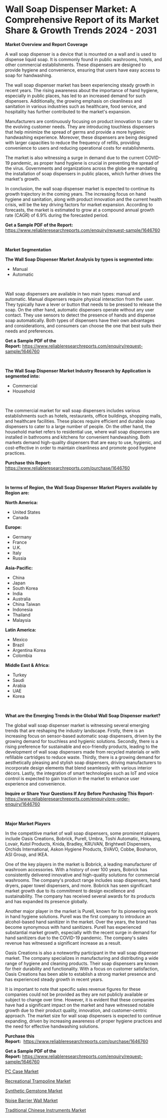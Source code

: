 <p><h1>Wall Soap Dispenser Market: A Comprehensive Report of its Market Share & Growth Trends 2024 - 2031</h1></p><p><strong>Market Overview and Report Coverage</strong></p>
<p><p>A wall soap dispenser is a device that is mounted on a wall and is used to dispense liquid soap. It is commonly found in public washrooms, hotels, and other commercial establishments. These dispensers are designed to provide hygiene and convenience, ensuring that users have easy access to soap for handwashing.</p><p>The wall soap dispenser market has been experiencing steady growth in recent years. The rising awareness about the importance of hand hygiene, especially in public places, has led to an increased demand for such dispensers. Additionally, the growing emphasis on cleanliness and sanitation in various industries such as healthcare, food service, and hospitality has further contributed to the market's expansion.</p><p>Manufacturers are continuously focusing on product innovation to cater to the evolving customer needs. They are introducing touchless dispensers that help minimize the spread of germs and provide a more hygienic handwashing experience. Moreover, these dispensers are being designed with larger capacities to reduce the frequency of refills, providing convenience to users and reducing operational costs for establishments.</p><p>The market is also witnessing a surge in demand due to the current COVID-19 pandemic, as proper hand hygiene is crucial in preventing the spread of the virus. Governments and organizations across the globe are mandating the installation of soap dispensers in public places, which further drives the market's growth.</p><p>In conclusion, the wall soap dispenser market is expected to continue its growth trajectory in the coming years. The increasing focus on hand hygiene and sanitation, along with product innovation and the current health crisis, will be the key driving factors for market expansion. According to forecasts, the market is estimated to grow at a compound annual growth rate (CAGR) of 6.9% during the forecasted period.</p></p>
<p><strong>Get a Sample PDF of the Report:</strong> <a href="https://www.reliableresearchreports.com/enquiry/request-sample/1646760">https://www.reliableresearchreports.com/enquiry/request-sample/1646760</a></p>
<p>&nbsp;</p>
<p><strong>Market Segmentation</strong></p>
<p><strong>The Wall Soap Dispenser Market Analysis by types is segmented into:</strong></p>
<p><ul><li>Manual</li><li>Automatic</li></ul></p>
<p>&nbsp;</p>
<p><p>Wall soap dispensers are available in two main types: manual and automatic. Manual dispensers require physical interaction from the user. They typically have a lever or button that needs to be pressed to release the soap. On the other hand, automatic dispensers operate without any user contact. They use sensors to detect the presence of hands and dispense soap automatically. Both types of dispensers have their own advantages and considerations, and consumers can choose the one that best suits their needs and preferences.</p></p>
<p><strong>Get a Sample PDF of the Report:</strong>&nbsp;<a href="https://www.reliableresearchreports.com/enquiry/request-sample/1646760">https://www.reliableresearchreports.com/enquiry/request-sample/1646760</a></p>
<p>&nbsp;</p>
<p><strong>The Wall Soap Dispenser Market Industry Research by Application is segmented into:</strong></p>
<p><ul><li>Commercial</li><li>Household</li></ul></p>
<p>&nbsp;</p>
<p><p>The commercial market for wall soap dispensers includes various establishments such as hotels, restaurants, office buildings, shopping malls, and healthcare facilities. These places require efficient and durable soap dispensers to cater to a large number of people. On the other hand, the household market refers to residential use, where wall soap dispensers are installed in bathrooms and kitchens for convenient handwashing. Both markets demand high-quality dispensers that are easy to use, hygienic, and cost-effective in order to maintain cleanliness and promote good hygiene practices.</p></p>
<p><strong>Purchase this Report:</strong>&nbsp; <a href="https://www.reliableresearchreports.com/purchase/1646760">https://www.reliableresearchreports.com/purchase/1646760</a></p>
<p>&nbsp;</p>
<p><strong>In terms of Region, the Wall Soap Dispenser Market Players available by Region are:</strong></p>
<p>
    <p> <strong> North America: </strong>
        <ul>
            <li>United States</li>
            <li>Canada</li>
        </ul>
        </p> 
    <p> <strong> Europe: </strong>
        <ul>
            <li>Germany</li>
            <li>France</li>
            <li>U.K.</li>
            <li>Italy</li>
            <li>Russia</li>
        </ul>
        </p> 
    <p> <strong> Asia-Pacific: </strong>
        <ul>
            <li>China</li>
            <li>Japan</li>
            <li>South Korea</li>
            <li>India</li>
            <li>Australia</li>
            <li>China Taiwan</li>
            <li>Indonesia</li>
            <li>Thailand</li>
            <li>Malaysia</li>
        </ul>
        </p> 
    <p> <strong> Latin America: </strong>
        <ul>
            <li>Mexico</li>
            <li>Brazil</li>
            <li>Argentina Korea</li>
            <li>Colombia</li>
        </ul>
        </p> 
    <p> <strong> Middle East & Africa: </strong>
        <ul>
            <li>Turkey</li>
            <li>Saudi</li>
            <li>Arabia</li>
            <li>UAE</li>
            <li>Korea</li>
        </ul>
    </p>
    </p>
<p>&nbsp;</p>
<p><strong>What are the Emerging Trends in the Global Wall Soap Dispenser market?</strong></p>
<p><p>The global wall soap dispenser market is witnessing several emerging trends that are reshaping the industry landscape. Firstly, there is an increasing focus on sensor-based automatic soap dispensers, driven by the growing demand for touchless and hygienic solutions. Secondly, there is a rising preference for sustainable and eco-friendly products, leading to the development of wall soap dispensers made from recycled materials or with refillable cartridges to reduce waste. Thirdly, there is a growing demand for aesthetically pleasing and stylish soap dispensers, driving manufacturers to incorporate design elements that blend seamlessly with various interior décors. Lastly, the integration of smart technologies such as IoT and voice control is expected to gain traction in the market to enhance user experience and convenience.</p></p>
<p><strong>Inquire or Share Your Questions If Any Before Purchasing This Report</strong>- <a href="https://www.reliableresearchreports.com/enquiry/pre-order-enquiry/1646760">https://www.reliableresearchreports.com/enquiry/pre-order-enquiry/1646760</a></p>
<p>&nbsp;</p>
<p><strong>Major Market Players</strong></p>
<p><p>In the competitive market of wall soap dispensers, some prominent players include Oasis Creations, Bobrick, Purell, Umbra, Toshi Automatic, Hokwang, Lovair, Kutol Products, Knida, Bradley, KRUVAN, Brightwell Dispensers, Orchids International, Askon Hygiene Products, SVAVO, Cobbe, Bosharon, ASI Group, and IKEA. </p><p>One of the key players in the market is Bobrick, a leading manufacturer of washroom accessories. With a history of over 100 years, Bobrick has consistently delivered innovative and high-quality solutions for commercial washrooms. The company's product range includes soap dispensers, hand dryers, paper towel dispensers, and more. Bobrick has seen significant market growth due to its commitment to design excellence and sustainability. The company has received several awards for its products and has expanded its presence globally.</p><p>Another major player in the market is Purell, known for its pioneering work in hand hygiene solutions. Purell was the first company to introduce an alcohol-based hand sanitizer in the market. Over the years, the brand has become synonymous with hand sanitizers. Purell has experienced substantial market growth, especially with the recent surge in demand for hand sanitizers due to the COVID-19 pandemic. The company's sales revenue has witnessed a significant increase as a result.</p><p>Oasis Creations is also a noteworthy participant in the wall soap dispenser market. The company specializes in manufacturing and distributing a wide range of hygiene and cleaning products. Their soap dispensers are known for their durability and functionality. With a focus on customer satisfaction, Oasis Creations has been able to establish a strong market presence and has experienced steady growth in recent years.</p><p>It is important to note that specific sales revenue figures for these companies could not be provided as they are not publicly available or subject to change over time. However, it is evident that these companies have had a significant impact on the market and have witnessed notable growth due to their product quality, innovation, and customer-centric approach. The market size for wall soap dispensers is expected to continue expanding, driven by increasing awareness of proper hygiene practices and the need for effective handwashing solutions.</p></p>
<p><strong>Purchase this Report:</strong>&nbsp;&nbsp;<a href="https://www.reliableresearchreports.com/purchase/1646760">https://www.reliableresearchreports.com/purchase/1646760</a></p>
<p></p>
<p><strong>Get a Sample PDF of the Report:</strong>&nbsp;<a href="https://www.reliableresearchreports.com/enquiry/request-sample/1646760">https://www.reliableresearchreports.com/enquiry/request-sample/1646760</a></p>
<p><p><a href="https://github.com/markusgodoy/Market-Research-Report-List-1/blob/main/pc-case-market.md">PC Case Market</a></p><p><a href="https://github.com/mauripalmi/Market-Research-Report-List-1/blob/main/recreational-trampoline-market.md">Recreational Trampoline Market</a></p><p><a href="https://github.com/globismark/Market-Research-Report-List-1/blob/main/synthetic-gemstone-market.md">Synthetic Gemstone Market</a></p><p><a href="https://github.com/lylyparadise/Market-Research-Report-List-1/blob/main/noise-barrier-wall-market.md">Noise Barrier Wall Market</a></p><p><a href="https://github.com/nathandecarvalho/Market-Research-Report-List-1/blob/main/traditional-chinese-instruments-market.md">Traditional Chinese Instruments Market</a></p></p>